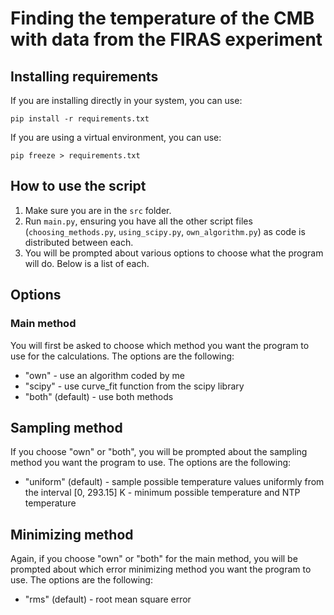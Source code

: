 # Finding the temperature of the CMB with data from the FIRAS experiment

## Installing requirements

If you are installing directly in your system, you can use:
```
pip install -r requirements.txt
```

If you are using a virtual environment, you can use:
```
pip freeze > requirements.txt
```

## How to use the script

1. Make sure you are in the `src` folder.
2. Run `main.py`, ensuring you have all the other script files (`choosing_methods.py`, `using_scipy.py`, `own_algorithm.py`) as code is distributed between each.
3. You will be prompted about various options to choose what the program will do. Below is a list of each.

## Options

### Main method
You will first be asked to choose which method you want the program to use for the calculations. The options are the following:
- "own" - use an algorithm coded by me
- "scipy" - use curve_fit function from the scipy library
- "both" (default) - use both methods

## Sampling method
If you choose "own" or "both", you will be prompted about the sampling method you want the program to use. The options are the following:
- "uniform" (default) - sample possible temperature values uniformly from the interval [0, 293.15] K - minimum possible temperature and NTP temperature

## Minimizing method
Again, if you choose "own" or "both" for the main method, you will be prompted about which error minimizing method you want the program to use. The options are the following:
- "rms" (default) - root mean square error
